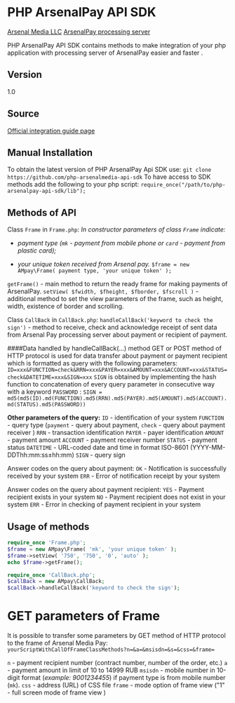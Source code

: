 PHP ArsenalPay API SDK
====================

[Arsenal Media LLC][1]
[ArsenalPay processing server][2]

PHP ArsenalPay API SDK contains methods to make integration of your php application with processing server of ArsenalPay  easier and faster .

Version
---------
1.0

Source
---------
[Official integration guide page][3]

Manual  Installation
------------------------
To obtain the latest version  of PHP ArsenalPay Api SDK use:
`git clone https://github.com/php-arsenalmedia-api-sdk`
To  have access to SDK methods add the following to your php script:
`require_once("/path/to/php-arsenalpay-api-sdk/lib");`

Methods of API
-------------------
Class `Frame` in `Frame.php`:
*In constructor parameters of class `Frame`  indicate:*

- *payment type (`mk` - payment from mobile phone or `card` - payment from plastic card);*
 
- *your unique token received from Arsenal pay.*
`$frame = new AMpay\Frame( payment type, 'your unique token' );`

`getFrame()` - main method to return the ready frame for making payments of ArsenalPay. 
`setView( $fwidth, $fheight, $fborder, $fscroll )` - additional method to set the view parameters of the frame, such as height, width, existence of border and scrolling.

Class `CallBack` in `CallBack.php`:
`handleCallBack('keyword to check the sign')` - method to receive, check and acknowledge receipt of sent data from Arsenal Pay processing server about payment or recipient of payment. 

####Data handled by handleCallBack(...) method
GET or POST method  of HTTP protocol is used for data transfer about payment or payment recipient which is formatted as query with the following parameters:
`ID=xxx&FUNCTION=check&RRN=xxx&PAYER=xxx&AMOUNT=xxx&ACCOUNT=xxx&STATUS=check&DATETIME=xxx&SIGN=xxx`
`SIGN` is obtained by implementing the hash function to concatenation of every query  parameter in consecutive way with a keyword `PASSWORD` :
`SIGN = md5(md5(ID).md(FUNCTION).md5(RRN).md5(PAYER).md5(AMOUNT).md5(ACCOUNT).md(STATUS).md5(PASSWORD))`

**Other parameters of the query:**
`ID` - identification of your system
`FUNCTION` - query type (`payment` - query about payment, `check` - query about payment receiver )
`RRN` - transaction identification
`PAYER` - payer identification
`AMOUNT` - payment amount
`ACCOUNT` - payment receiver number
`STATUS` - payment status
`DATETIME` - URL-coded date and time in format ISO-8601 (YYYY-MM-DDThh:mm:ss±hh:mm)
`SIGN` - query sign


Answer codes on the query about payment:
`OK` - Notification is successfully received by your system
`ERR` - Error of notification receipt by your system

Answer codes on the query about payment recipient:
`YES` - Payment recipient exists in your system
`NO` - Payment recipient does not exist in your system
`ERR` - Error in checking of payment recipient in your system


Usage of methods
-------------------
```php
require_once 'Frame.php';
$frame = new AMpay\Frame( 'mk', 'your unique token' );
$frame->setView( '750', '750', '0', 'auto' );
echo $frame->getFrame();
```
```php
require_once 'CallBack.php';
$callBack = new AMpay\CallBack;
$callBack->handleCallBack('keyword to check the sign');
```

GET parameters of Frame
=====================
It is possible to transfer some parameters by GET method of HTTP protocol to the frame of Arsenal Media Pay:
`yourScriptWithCallOfFrameClassMethods?n=&а=&msisdn=&s=&css=&frame=` 

`n` - payment recipient number (contract number, number of the order, etc.)
`a` - payment amount in  limit of 10 to 14999 RUB
`msisdn` - mobile number in 10-digit format (*example: 9001234455*) if payment type is  from mobile number (`mk`).
`css` - address (URL) of CSS file
`frame` - mode option of frame view ("1" - full screen mode of frame view )

[1]: http://www.arsenalmedia.ru/index.php/en
[2]: https://arsenalpay.ru/
[3]: https://arsenalpay.ru/site/integration